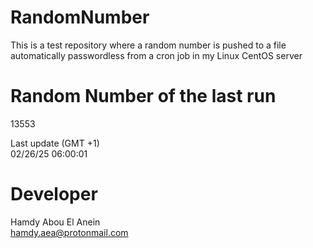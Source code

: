 # RandomNumber    
This is a test repository where a random number is pushed to a file automatically passwordless from a cron job in my Linux CentOS server    
# Random Number of the last run   
13553
      
Last update (GMT +1)    
02/26/25 06:00:01
# Developer    
Hamdy Abou El Anein   
hamdy.aea@protonmail.com

